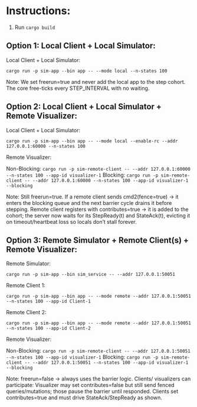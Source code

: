 # Instructions:

1. Run `cargo build`

## Option 1: Local Client + Local Simulator:

Local Client + Local Simulator: 

`cargo run -p sim-app --bin app -- --mode local --n-states 100`

Note: We set freerun=true and never add the local app to the step cohort. The core free-ticks every STEP_INTERVAL with no waiting.

## Option 2: Local Client + Local Simulator + Remote Visualizer:

Local Client + Local Simulator: 

`cargo run -p sim-app --bin app -- --mode local --enable-rc --addr 127.0.0.1:60000 --n-states 100`

Remote Visualizer:

Non-Blocking: `cargo run -p sim-remote-client -- --addr 127.0.0.1:60000 --n-states 100 --app-id visualizer-1`
Blocking: `cargo run -p sim-remote-client -- --addr 127.0.0.1:60000 --n-states 100 --app-id visualizer-1 --blocking`

Note: Still freerun=true. If a remote client sends cmd2(fence=true) -> it enters the blocking queue and the next barrier cycle drains it before stepping. Remote client registers with contributes=true -> it is added to the cohort; the server now waits for its StepReady(t) and StateAck(t), evicting it on timeout/heartbeat loss so locals don’t stall forever.


## Option 3: Remote Simulator + Remote Client(s) + Remote Visualizer:

Remote Simulator:

`cargo run -p sim-app --bin sim_service -- --addr 127.0.0.1:50051`

Remote Client 1:

`cargo run -p sim-app --bin app -- --mode remote --addr 127.0.0.1:50051 --n-states 100 --app-id Client-1`

Remote Client 2:

`cargo run -p sim-app --bin app -- --mode remote --addr 127.0.0.1:50051 --n-states 100 --app-id Client-2`

Remote Visualizer:

Non-Blocking: `cargo run -p sim-remote-client -- --addr 127.0.0.1:50051 --n-states 100 --app-id visualizer-1`
Blocking: `cargo run -p sim-remote-client -- --addr 127.0.0.1:50051 --n-states 100 --app-id visualizer-1 --blocking`

Note: freerun=false -> always uses the barrier logic. Clients/ visualizers can participate: Visualizer may set contributes=false but still send fenced queries/mutations; those pause the barrier until responded. Clients set contributes=true and must drive StateAck/StepReady as shown.